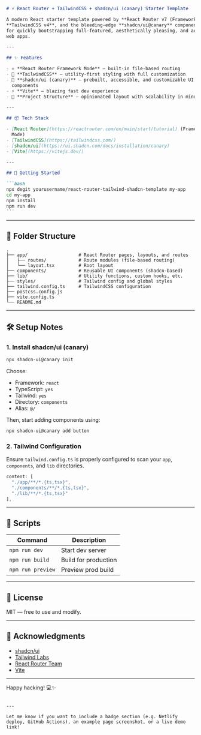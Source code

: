 ````markdown
# ⚡ React Router + TailwindCSS + shadcn/ui (canary) Starter Template

A modern React starter template powered by **React Router v7 (Framework Mode)**,
**TailwindCSS v4**, and the bleeding-edge **shadcn/ui@canary** components. Ideal
for quickly bootstrapping full-featured, aesthetically pleasing, and accessible
web apps.

---

## ✨ Features

- ⚛️ **React Router Framework Mode** – built-in file-based routing
- 🎨 **TailwindCSS** – utility-first styling with full customization
- 🧩 **shadcn/ui (canary)** – prebuilt, accessible, and customizable UI
  components
- ⚡ **Vite** – blazing fast dev experience
- 🧱 **Project Structure** – opinionated layout with scalability in mind

---

## 📦 Tech Stack

- [React Router](https://reactrouter.com/en/main/start/tutorial) (Framework
  Mode)
- [TailwindCSS](https://tailwindcss.com/)
- [shadcn/ui](https://ui.shadcn.com/docs/installation/canary)
- [Vite](https://vitejs.dev/)

---

## 🚀 Getting Started

```bash
npx degit yourusername/react-router-tailwind-shadcn-template my-app
cd my-app
npm install
npm run dev
```
````

---

## 🧱 Folder Structure

```
.
├── app/                   # React Router pages, layouts, and routes
│   ├── routes/            # Route modules (file-based routing)
│   └── layout.tsx         # Root layout
├── components/            # Reusable UI components (shadcn-based)
├── lib/                   # Utility functions, custom hooks, etc.
├── styles/                # Tailwind config and global styles
├── tailwind.config.ts     # TailwindCSS configuration
├── postcss.config.js
├── vite.config.ts
└── README.md
```

---

## 🛠️ Setup Notes

### 1. Install shadcn/ui (canary)

```bash
npx shadcn-ui@canary init
```

Choose:

- Framework: `react`
- TypeScript: `yes`
- Tailwind: `yes`
- Directory: `components`
- Alias: `@/`

Then, start adding components using:

```bash
npx shadcn-ui@canary add button
```

### 2. Tailwind Configuration

Ensure `tailwind.config.ts` is properly configured to scan your `app`,
`components`, and `lib` directories.

```ts
content: [
  "./app/**/*.{ts,tsx}",
  "./components/**/*.{ts,tsx}",
  "./lib/**/*.{ts,tsx}"
],
```

---

## 🧪 Scripts

| Command           | Description          |
| ----------------- | -------------------- |
| `npm run dev`     | Start dev server     |
| `npm run build`   | Build for production |
| `npm run preview` | Preview prod build   |

---

## 📄 License

MIT — free to use and modify.

---

## 🙌 Acknowledgments

- [shadcn/ui](https://github.com/shadcn/ui)
- [Tailwind Labs](https://github.com/tailwindlabs)
- [React Router Team](https://github.com/remix-run/react-router)
- [Vite](https://vitejs.dev/)

---

Happy hacking! 💻✨

```

---

Let me know if you want to include a badge section (e.g. Netlify deploy, GitHub Actions), an example page screenshot, or a live demo link!
```
